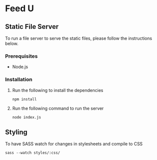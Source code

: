# Feed U

## Static File Server

To run a file server to serve the static files, please follow the instructions below.

### Prerequisites
- Node.js

### Installation

1. Run the following to install the dependencies

    ```
    npm install
    ```

2. Run the following command to run the server
    ```
    node index.js
    ```


## Styling

To have SASS watch for changes in stylesheets and compile to CSS

```
sass --watch styles/:css/
```
